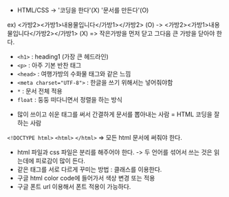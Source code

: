 + HTML/CSS -> '코딩을 한다'(X) '문서를 만든다'(O)

ex) <가방2><가방1>내용물입니다</가방1></가방2> (O) -> <가방2><가방1>내용물입니다</가방2></가방1> (X)
=> 작은가방을 먼저 닫고 그다음 큰 가방을 닫아야 한다.

+ `<h1>` : heading1 (가장 큰 헤드라인)
+ `<p>` : 아주 기본 반찬 태그
+ `<head>` : 여행가방의 수화물 태그와 같은 느낌
+ `<meta charset="UTF-8">` : 한글을 쓰기 위해서는 넣어줘야함
+ `*` : 문서 전체 적용
+ `float` : 둥둥 떠다니면서 정렬을 하는 방식
  
- 많이 쓰이고 쉬운 태그를 써서 간결하게 문서를 뽑아내는 사람 = HTML 코딩을 잘하는 사람
  
  
`<!DOCTYPE html>`
`<html>`
`</html>`
=> 모든 html 문서에 써줘야 한다.


+ html 파일과 css 파일은 분리를 해주어야 한다. -> 두 언어를 섞어서 쓰는 것은 읽는데에 피로감이 많이 든다.
+ 같은 태그를 서로 다르게 꾸미는 방법 : 클래스를 이용한다.
+ 구글 html color code에 들어가서 색상 변경 또는 적용
+ 구글 폰트 url 이용해서 폰트 적용이 가능하다.
